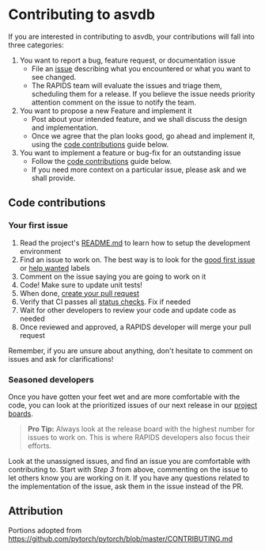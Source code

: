 # Contributing to asvdb

If you are interested in contributing to asvdb, your contributions will fall
into three categories:

1. You want to report a bug, feature request, or documentation issue
   - File an [issue](https://github.com/rapidsai/asvdb/issues/new/choose)
     describing what you encountered or what you want to see changed.
   - The RAPIDS team will evaluate the issues and triage them, scheduling
     them for a release. If you believe the issue needs priority attention
     comment on the issue to notify the team.
2. You want to propose a new Feature and implement it
   - Post about your intended feature, and we shall discuss the design and
     implementation.
   - Once we agree that the plan looks good, go ahead and implement it, using
     the [code contributions](#code-contributions) guide below.
3. You want to implement a feature or bug-fix for an outstanding issue
   - Follow the [code contributions](#code-contributions) guide below.
   - If you need more context on a particular issue, please ask and we shall
     provide.

## Code contributions

### Your first issue

1. Read the project's [README.md](https://github.com/rapidsai/asvdb/blob/main/README.md)
   to learn how to setup the development environment
2. Find an issue to work on. The best way is to look for the [good first issue](https://github.com/rapidsai/asvdb/issues?q=is%3Aissue+is%3Aopen+label%3A%22good+first+issue%22)
   or [help wanted](https://github.com/rapidsai/asvdb/issues?q=is%3Aissue+is%3Aopen+label%3A%22help+wanted%22) labels
3. Comment on the issue saying you are going to work on it
4. Code! Make sure to update unit tests!
5. When done, [create your pull request](https://github.com/rapidsai/asvdb/compare)
6. Verify that CI passes all [status checks](https://help.github.com/articles/about-status-checks/). Fix if needed
7. Wait for other developers to review your code and update code as needed
8. Once reviewed and approved, a RAPIDS developer will merge your pull request

Remember, if you are unsure about anything, don't hesitate to comment on issues
and ask for clarifications!

### Seasoned developers

Once you have gotten your feet wet and are more comfortable with the code, you
can look at the prioritized issues of our next release in our [project boards](https://github.com/rapidsai/asvdb/projects).

> **Pro Tip:** Always look at the release board with the highest number for
> issues to work on. This is where RAPIDS developers also focus their efforts.

Look at the unassigned issues, and find an issue you are comfortable with
contributing to. Start with _Step 3_ from above, commenting on the issue to let
others know you are working on it. If you have any questions related to the
implementation of the issue, ask them in the issue instead of the PR.

## Attribution

Portions adopted from https://github.com/pytorch/pytorch/blob/master/CONTRIBUTING.md
